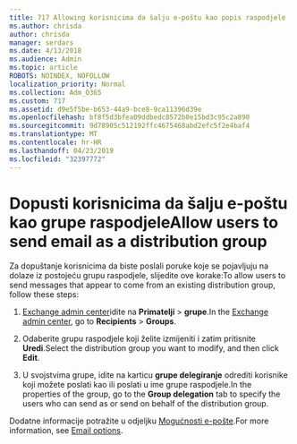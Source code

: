```yaml
---
title: 717 Allowing korisnicima da šalju e-poštu kao popis raspodjele
ms.author: chrisda
author: chrisda
manager: serdars
ms.date: 4/13/2018
ms.audience: Admin
ms.topic: article
ROBOTS: NOINDEX, NOFOLLOW
localization_priority: Normal
ms.collection: Adm_O365
ms.custom: 717
ms.assetid: d9e5f5be-b653-44a9-bce8-9ca11396d39e
ms.openlocfilehash: bf8f5d3bfea09ddbedc8572b0e15bd3c95c2a890
ms.sourcegitcommit: 9d78905c512192ffc4675468abd2efc5f2e4baf4
ms.translationtype: MT
ms.contentlocale: hr-HR
ms.lasthandoff: 04/23/2019
ms.locfileid: "32397772"
---
```

# <a name="allow-users-to-send-email-as-a-distribution-group"></a><span data-ttu-id="04ac3-102">Dopusti korisnicima da šalju e-poštu kao grupe raspodjele</span><span class="sxs-lookup"><span data-stu-id="04ac3-102">Allow users to send email as a distribution group</span></span>

<span data-ttu-id="04ac3-103">Za dopuštanje korisnicima da biste poslali poruke koje se pojavljuju na dolaze iz postojeću grupu raspodjele, slijedite ove korake:</span><span class="sxs-lookup"><span data-stu-id="04ac3-103">To allow users to send messages that appear to come from an existing distribution group, follow these steps:</span></span>

1. <span data-ttu-id="04ac3-104">[Exchange admin center](https://outlook.office365.com/ecp/)idite na **Primatelji** \> **grupe**.</span><span class="sxs-lookup"><span data-stu-id="04ac3-104">In the [Exchange admin center](https://outlook.office365.com/ecp/), go to **Recipients** \> **Groups**.</span></span>

2. <span data-ttu-id="04ac3-105">Odaberite grupu raspodjele koji želite izmijeniti i zatim pritisnite **Uredi**.</span><span class="sxs-lookup"><span data-stu-id="04ac3-105">Select the distribution group you want to modify, and then click **Edit**.</span></span>

3. <span data-ttu-id="04ac3-106">U svojstvima grupe, idite na karticu **grupe delegiranje** odrediti korisnike koji možete poslati kao ili poslati u ime grupe raspodjele.</span><span class="sxs-lookup"><span data-stu-id="04ac3-106">In the properties of the group, go to the **Group delegation** tab to specify the users who can send as or send on behalf of the distribution group.</span></span>

<span data-ttu-id="04ac3-107">Dodatne informacije potražite u odjeljku [Mogućnosti e-pošte](https://technet.microsoft.com/library/bb124513.aspx#groupdelegation).</span><span class="sxs-lookup"><span data-stu-id="04ac3-107">For more information, see [Email options](https://technet.microsoft.com/library/bb124513.aspx#groupdelegation).</span></span>
